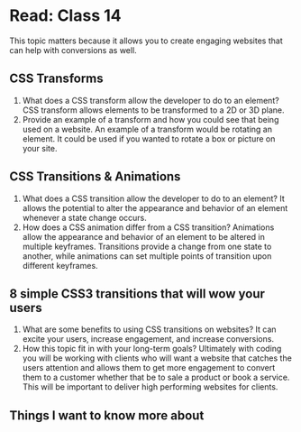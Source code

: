 # Read: Class 14

This topic matters because it allows you to create engaging websites that can help with conversions as well.

## CSS Transforms

1. What does a CSS transform allow the developer to do to an element? CSS transform allows elements to be transformed to a 2D or 3D plane.
2. Provide an example of a transform and how you could see that being used on a website. An example of a transform would be rotating an element. It could be used if you wanted to rotate a box or picture on your site.

## CSS Transitions & Animations

1. What does a CSS transition allow the developer to do to an element? It allows the potential to alter the appearance and behavior of an element whenever a state change occurs.
2. How does a CSS animation differ from a CSS transition? Animations allow the appearance and behavior of an element to be altered in multiple keyframes. Transitions provide a change from one state to another, while animations can set multiple points of transition upon different keyframes.

## 8 simple CSS3 transitions that will wow your users

1. What are some benefits to using CSS transitions on websites? It can excite your users, increase engagement, and increase conversions.
2. How this topic fit in with your long-term goals? Ultimately with coding you will be working with clients who will want a website that catches the users attention and allows them to get more engagement to convert them to a customer whether that be to sale a product or book a service. This will be important to deliver high performing websites for clients.

## Things I want to know more about
